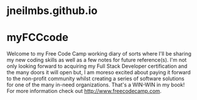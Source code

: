 # jneilmbs.github.io

# myFCCcode

Welcome to my Free Code Camp working diary of sorts where I'll be sharing my new coding skills as well as a few notes for future reference(s).  I'm not only looking forward to acquiring my Full Stack Developer certification and the many doors it will open but, I am moreso excited about paying it forward to the non-profit community whilst creating a series of software solutions for one of the many in-need organizations.  That's a WIN-WIN in my book!  For more information check out http://www.freecodecamp.com.
